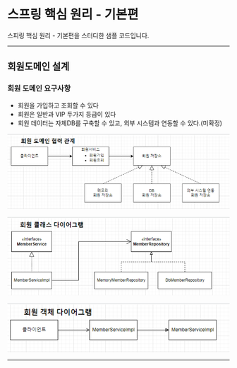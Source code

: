 # 스프링 핵심 원리 - 기본편

스피링 핵심 원리 - 기본편을 스터디한 샘플 코드입니다.

***

## 회원도메인 설계

### 회원 도메인 요구사항
* 회원을 가입하고 조회할 수 있다
* 회원은 일반과 VIP 두가지 등급이 있다
* 회원 데이터는 자체DB를 구축할 수 있고, 외부 시스템과 연동할 수 있다.(미확정)


![](imgs/회원도메인협력관계.png)

![](imgs/회원클래스다이어그램.png)

![](imgs/회원객체다이어그램.png)

***
